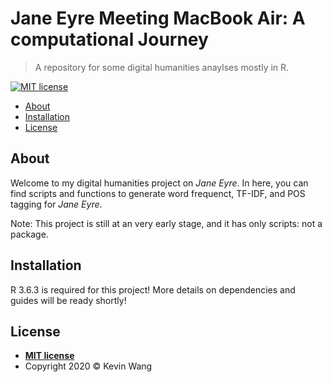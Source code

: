 # Jane Eyre Meeting MacBook Air: A computational Journey

> A repository for some digital humanities anaylses mostly in R.

[![MIT license](https://img.shields.io/badge/License-MIT-blue.svg)](/LICENSE.txt)

<!-- START doctoc generated TOC please keep comment here to allow auto update -->
<!-- DON'T EDIT THIS SECTION, INSTEAD RE-RUN doctoc TO UPDATE -->


- [About](#about)
- [Installation](#installation)
- [License](#license)

<!-- END doctoc generated TOC please keep comment here to allow auto update -->

## About

Welcome to my digital humanities project on *Jane Eyre*. In here, you can find scripts and functions to generate word frequenct, TF-IDF, and POS tagging for *Jane Eyre*.

Note: This project is still at an very early stage, and it has only scripts: not a package. 

## Installation
R 3.6.3 is required for this project! More details on dependencies and guides will be ready shortly!

## License

- **[MIT license](/LICENSE.txt)**
- Copyright 2020 © Kevin Wang